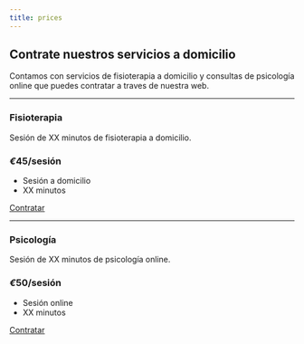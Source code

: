 ```yaml
---
title: prices
---
```


## Contrate nuestros servicios a domicilio

Contamos con servicios de fisioterapia a domicilio y consultas de psicología online que puedes contratar a traves de nuestra web.

---

### Fisioterapia

Sesión de XX minutos de fisioterapia a domicilio.

### _€_**45**/sesión

- Sesión a domicilio
- XX minutos

[Contratar](/tienda/)

---
### Psicología

Sesión de XX minutos de psicología online.

### _€_**50**/sesión

- Sesión online
- XX minutos

[Contratar](/tienda/)